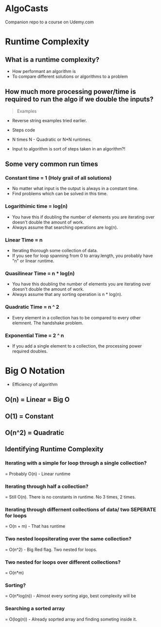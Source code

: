 # AlgoCasts

Companion repo to a course on Udemy.com

# Runtime Complexity

## What is a runtime complexity?
- How performant an algorithm is
- To compare different solutions or algorithms to a problem


## How much more processing power/time is required to run the algo if we double the inputs?

> Examples

 - Reverse string examples tried earlier.
 - Steps code

- N times N - Quadratic or N*N runtimes.
- Input to algorithm is sort of steps taken in an algorithm?!


## Some very common run times

### Constant time = 1 (Holy grail of all solutions)
  - No matter what input is the output is always in a constant time.
  - Find problems which can be solved in this time.

### Logarithimic time = log(n)
  - You have this if doubling the number of elements you are iterating over doesn't double the amount of work.
  - Always assume that searching operations are log(n).

### Linear Time = n
   - Iterating thorough some collection of data.
   - If you see for loop spanning from 0 to array.length, you probably have "n" or linear runtime.

### Quasilinear Time = n * log(n)
   - You have this doubling the number of elements you are iterating over doesn't double the amount of work.
   - Always assume that any sorting operation is n * log(n).

### Quadratic Time = n ^ 2
   - Every element in a collection has to be compared to every other elemnent. The handshake problem.

### Exponential Time = 2 ^ n
  - If you add a single element to a collection, the processing power required doubles.


# Big O Notation

- Efficiency of algorithm

## O(n) = Linear = Big O

## O(1) = Constant

## O(n^2) = Quadratic


## Identifying Runtime Complexity

### Iterating with a simple for loop through a single collection?
= Probably O(n) - Linear runtime

### Iterating through half a collection?
= Still O(n). There is no constants in runtime. No 3 times, 2 times.

### Iterating through differnent collections of data/ two SEPERATE for loops
= O(n + m) - That has runtime

### Two nested loopsiterating over the same collection?
= O(n^2) - Big Red flag. Two nested for loops.

### Two nested for loops over different collections?
= O(n*m)

### Sorting?
= O(n*log(n)) - Almost every sorting algo, best complexity will be

### Searching a sorted array
= O(log(n)) - Already soprted array and finding someting inside it.
